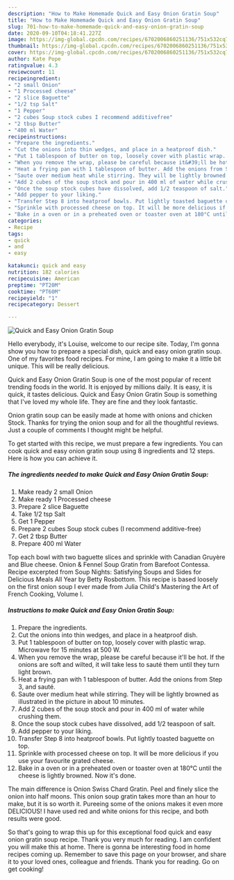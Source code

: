 ```yaml
---
description: "How to Make Homemade Quick and Easy Onion Gratin Soup"
title: "How to Make Homemade Quick and Easy Onion Gratin Soup"
slug: 701-how-to-make-homemade-quick-and-easy-onion-gratin-soup
date: 2020-09-10T04:18:41.227Z
image: https://img-global.cpcdn.com/recipes/6702006860251136/751x532cq70/quick-and-easy-onion-gratin-soup-recipe-main-photo.jpg
thumbnail: https://img-global.cpcdn.com/recipes/6702006860251136/751x532cq70/quick-and-easy-onion-gratin-soup-recipe-main-photo.jpg
cover: https://img-global.cpcdn.com/recipes/6702006860251136/751x532cq70/quick-and-easy-onion-gratin-soup-recipe-main-photo.jpg
author: Kate Pope
ratingvalue: 4.3
reviewcount: 11
recipeingredient:
- "2 small Onion"
- "1 Processed cheese"
- "2 slice Baguette"
- "1/2 tsp Salt"
- "1 Pepper"
- "2 cubes Soup stock cubes I recommend additivefree"
- "2 tbsp Butter"
- "400 ml Water"
recipeinstructions:
- "Prepare the ingredients."
- "Cut the onions into thin wedges, and place in a heatproof dish."
- "Put 1 tablespoon of butter on top, loosely cover with plastic wrap. Microwave for 15 minutes at 500 W."
- "When you remove the wrap, please be careful because it&#39;ll be hot. If the onions are soft and wilted, it will take less to sauté them until they turn light brown."
- "Heat a frying pan with 1 tablespoon of butter. Add the onions from Step 3, and sauté."
- "Saute over medium heat while stirring. They will be lightly browned as illustrated in the picture in about 10 minutes."
- "Add 2 cubes of the soup stock and pour in 400 ml of water while crushing them."
- "Once the soup stock cubes have dissolved, add 1/2 teaspoon of salt."
- "Add pepper to your liking."
- "Transfer Step 8 into heatproof bowls. Put lightly toasted baguette on top."
- "Sprinkle with processed cheese on top. It will be more delicious if you use your favourite grated cheese."
- "Bake in a oven or in a preheated oven or toaster oven at 180°C until the cheese is lightly browned. Now it&#39;s done."
categories:
- Recipe
tags:
- quick
- and
- easy

katakunci: quick and easy 
nutrition: 182 calories
recipecuisine: American
preptime: "PT20M"
cooktime: "PT60M"
recipeyield: "1"
recipecategory: Dessert

---
```



![Quick and Easy Onion Gratin Soup](https://img-global.cpcdn.com/recipes/6702006860251136/751x532cq70/quick-and-easy-onion-gratin-soup-recipe-main-photo.jpg)

Hello everybody, it's Louise, welcome to our recipe site. Today, I'm gonna show you how to prepare a special dish, quick and easy onion gratin soup. One of my favorites food recipes. For mine, I am going to make it a little bit unique. This will be really delicious.

Quick and Easy Onion Gratin Soup is one of the most popular of recent trending foods in the world. It is enjoyed by millions daily. It is easy, it is quick, it tastes delicious. Quick and Easy Onion Gratin Soup is something that I've loved my whole life. They are fine and they look fantastic.

Onion gratin soup can be easily made at home with onions and chicken Stock. Thanks for trying the onion soup and for all the thoughtful reviews. Just a couple of comments I thought might be helpful.


To get started with this recipe, we must prepare a few ingredients. You can cook quick and easy onion gratin soup using 8 ingredients and 12 steps. Here is how you can achieve it.

<!--inarticleads1-->

##### The ingredients needed to make Quick and Easy Onion Gratin Soup:

1. Make ready 2 small Onion
1. Make ready 1 Processed cheese
1. Prepare 2 slice Baguette
1. Take 1/2 tsp Salt
1. Get 1 Pepper
1. Prepare 2 cubes Soup stock cubes (I recommend additive-free)
1. Get 2 tbsp Butter
1. Prepare 400 ml Water


Top each bowl with two baguette slices and sprinkle with Canadian Gruyère and Blue cheese. Onion &amp; Fennel Soup Gratin from Barefoot Contessa. Recipe excerpted from Soup Nights: Satisfying Soups and Sides for Delicious Meals All Year by Betty Rosbottom. This recipe is based loosely on the first onion soup I ever made from Julia Child&#39;s Mastering the Art of French Cooking, Volume I. 

<!--inarticleads2-->

##### Instructions to make Quick and Easy Onion Gratin Soup:

1. Prepare the ingredients.
1. Cut the onions into thin wedges, and place in a heatproof dish.
1. Put 1 tablespoon of butter on top, loosely cover with plastic wrap. Microwave for 15 minutes at 500 W.
1. When you remove the wrap, please be careful because it&#39;ll be hot. If the onions are soft and wilted, it will take less to sauté them until they turn light brown.
1. Heat a frying pan with 1 tablespoon of butter. Add the onions from Step 3, and sauté.
1. Saute over medium heat while stirring. They will be lightly browned as illustrated in the picture in about 10 minutes.
1. Add 2 cubes of the soup stock and pour in 400 ml of water while crushing them.
1. Once the soup stock cubes have dissolved, add 1/2 teaspoon of salt.
1. Add pepper to your liking.
1. Transfer Step 8 into heatproof bowls. Put lightly toasted baguette on top.
1. Sprinkle with processed cheese on top. It will be more delicious if you use your favourite grated cheese.
1. Bake in a oven or in a preheated oven or toaster oven at 180°C until the cheese is lightly browned. Now it&#39;s done.


The main difference is Onion Swiss Chard Gratin. Peel and finely slice the onion into half moons. This onion soup gratin takes more than an hour to make, but it is so worth it. Pureeing some of the onions makes it even more DELICIOUS! I have used red and white onions for this recipe, and both results were good. 

So that's going to wrap this up for this exceptional food quick and easy onion gratin soup recipe. Thank you very much for reading. I am confident you will make this at home. There is gonna be interesting food in home recipes coming up. Remember to save this page on your browser, and share it to your loved ones, colleague and friends. Thank you for reading. Go on get cooking!
